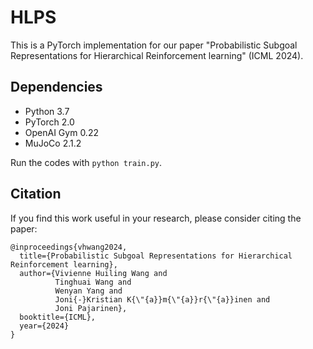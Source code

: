 # HLPS

This is a PyTorch implementation for our paper "Probabilistic Subgoal Representations for Hierarchical Reinforcement learning" (ICML 2024).

## Dependencies
- Python 3.7
- PyTorch 2.0
- OpenAI Gym 0.22
- MuJoCo 2.1.2

Run the codes with ``python train.py``. 

## Citation
If you find this work useful in your research, please consider citing the paper:
```
@inproceedings{vhwang2024,
  title={Probabilistic Subgoal Representations for Hierarchical Reinforcement learning},
  author={Vivienne Huiling Wang and
          Tinghuai Wang and
          Wenyan Yang and
          Joni{-}Kristian K{\"{a}}m{\"{a}}r{\"{a}}inen and
          Joni Pajarinen},
  booktitle={ICML},
  year={2024}
}
```
